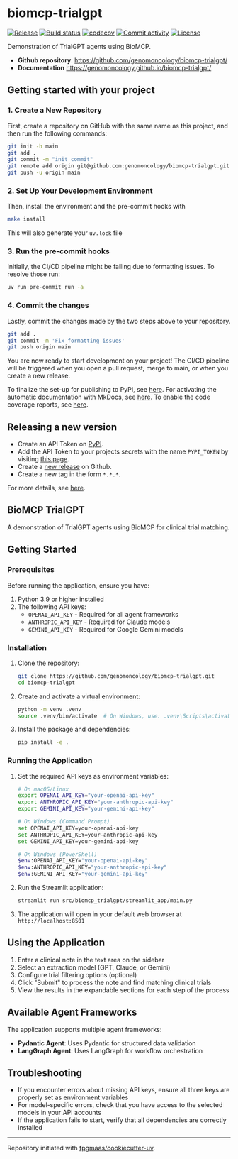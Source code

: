 # biomcp-trialgpt

[![Release](https://img.shields.io/github/v/release/genomoncology/biomcp-trialgpt)](https://img.shields.io/github/v/release/genomoncology/biomcp-trialgpt)
[![Build status](https://img.shields.io/github/actions/workflow/status/genomoncology/biomcp-trialgpt/main.yml?branch=main)](https://github.com/genomoncology/biomcp-trialgpt/actions/workflows/main.yml?query=branch%3Amain)
[![codecov](https://codecov.io/gh/genomoncology/biomcp-trialgpt/branch/main/graph/badge.svg)](https://codecov.io/gh/genomoncology/biomcp-trialgpt)
[![Commit activity](https://img.shields.io/github/commit-activity/m/genomoncology/biomcp-trialgpt)](https://img.shields.io/github/commit-activity/m/genomoncology/biomcp-trialgpt)
[![License](https://img.shields.io/github/license/genomoncology/biomcp-trialgpt)](https://img.shields.io/github/license/genomoncology/biomcp-trialgpt)

Demonstration of TrialGPT agents using BioMCP.

- **Github repository**: <https://github.com/genomoncology/biomcp-trialgpt/>
- **Documentation** <https://genomoncology.github.io/biomcp-trialgpt/>

## Getting started with your project

### 1. Create a New Repository

First, create a repository on GitHub with the same name as this project, and then run the following commands:

```bash
git init -b main
git add .
git commit -m "init commit"
git remote add origin git@github.com:genomoncology/biomcp-trialgpt.git
git push -u origin main
```

### 2. Set Up Your Development Environment

Then, install the environment and the pre-commit hooks with

```bash
make install
```

This will also generate your `uv.lock` file

### 3. Run the pre-commit hooks

Initially, the CI/CD pipeline might be failing due to formatting issues. To resolve those run:

```bash
uv run pre-commit run -a
```

### 4. Commit the changes

Lastly, commit the changes made by the two steps above to your repository.

```bash
git add .
git commit -m 'Fix formatting issues'
git push origin main
```

You are now ready to start development on your project!
The CI/CD pipeline will be triggered when you open a pull request, merge to main, or when you create a new release.

To finalize the set-up for publishing to PyPI, see [here](https://fpgmaas.github.io/cookiecutter-uv/features/publishing/#set-up-for-pypi).
For activating the automatic documentation with MkDocs, see [here](https://fpgmaas.github.io/cookiecutter-uv/features/mkdocs/#enabling-the-documentation-on-github).
To enable the code coverage reports, see [here](https://fpgmaas.github.io/cookiecutter-uv/features/codecov/).

## Releasing a new version

- Create an API Token on [PyPI](https://pypi.org/).
- Add the API Token to your projects secrets with the name `PYPI_TOKEN` by visiting [this page](https://github.com/genomoncology/biomcp-trialgpt/settings/secrets/actions/new).
- Create a [new release](https://github.com/genomoncology/biomcp-trialgpt/releases/new) on Github.
- Create a new tag in the form `*.*.*`.

For more details, see [here](https://fpgmaas.github.io/cookiecutter-uv/features/cicd/#how-to-trigger-a-release).

## BioMCP TrialGPT

A demonstration of TrialGPT agents using BioMCP for clinical trial matching.

## Getting Started

### Prerequisites

Before running the application, ensure you have:

1. Python 3.9 or higher installed
2. The following API keys:
   - `OPENAI_API_KEY` - Required for all agent frameworks
   - `ANTHROPIC_API_KEY` - Required for Claude models
   - `GEMINI_API_KEY` - Required for Google Gemini models

### Installation

1. Clone the repository:
   ```bash
   git clone https://github.com/genomoncology/biomcp-trialgpt.git
   cd biomcp-trialgpt
   ```

2. Create and activate a virtual environment:
   ```bash
   python -m venv .venv
   source .venv/bin/activate  # On Windows, use: .venv\Scripts\activate
   ```

3. Install the package and dependencies:
   ```bash
   pip install -e .
   ```

### Running the Application

1. Set the required API keys as environment variables:
   ```bash
   # On macOS/Linux
   export OPENAI_API_KEY="your-openai-api-key"
   export ANTHROPIC_API_KEY="your-anthropic-api-key"
   export GEMINI_API_KEY="your-gemini-api-key"

   # On Windows (Command Prompt)
   set OPENAI_API_KEY=your-openai-api-key
   set ANTHROPIC_API_KEY=your-anthropic-api-key
   set GEMINI_API_KEY=your-gemini-api-key

   # On Windows (PowerShell)
   $env:OPENAI_API_KEY="your-openai-api-key"
   $env:ANTHROPIC_API_KEY="your-anthropic-api-key"
   $env:GEMINI_API_KEY="your-gemini-api-key"
   ```

2. Run the Streamlit application:
   ```bash
   streamlit run src/biomcp_trialgpt/streamlit_app/main.py
   ```

3. The application will open in your default web browser at `http://localhost:8501`

## Using the Application

1. Enter a clinical note in the text area on the sidebar
2. Select an extraction model (GPT, Claude, or Gemini)
3. Configure trial filtering options (optional)
4. Click "Submit" to process the note and find matching clinical trials
5. View the results in the expandable sections for each step of the process

## Available Agent Frameworks

The application supports multiple agent frameworks:

- **Pydantic Agent**: Uses Pydantic for structured data validation
- **LangGraph Agent**: Uses LangGraph for workflow orchestration

## Troubleshooting

- If you encounter errors about missing API keys, ensure all three keys are properly set as environment variables
- For model-specific errors, check that you have access to the selected models in your API accounts
- If the application fails to start, verify that all dependencies are correctly installed

---

Repository initiated with [fpgmaas/cookiecutter-uv](https://github.com/fpgmaas/cookiecutter-uv).
